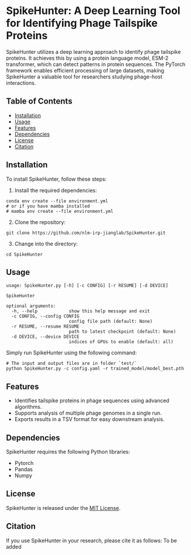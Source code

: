# SpikeHunter: A Deep Learning Tool for Identifying Phage Tailspike Proteins
SpikeHunter utilizes a deep learning approach to identify phage tailspike proteins. It achieves this by using a protein language model, ESM-2 transformer, which can detect patterns in protein sequences. The PyTorch framework enables efficient processing of large datasets, making SpikeHunter a valuable tool for researchers studying phage-host interactions.

## Table of Contents

- [Installation](#installation)
- [Usage](#usage)
- [Features](#features)
- [Dependencies](#dependencies)
- [License](#license)
- [Citation](#citation)

## Installation
To install SpikeHunter, follow these steps:

1. Install the required dependencies:
```
conda env create --file environment.yml
# or if you have mamba installed
# mamba env create --file environment.yml
```

2. Clone the repository:
```
git clone https://github.com/nlm-irp-jianglab/SpikeHunter.git
```

3. Change into the directory:
```
cd SpikeHunter
```

## Usage
```
usage: SpikeHunter.py [-h] [-c CONFIG] [-r RESUME] [-d DEVICE]

SpikeHunter

optional arguments:
  -h, --help            show this help message and exit
  -c CONFIG, --config CONFIG
                        config file path (default: None)
  -r RESUME, --resume RESUME
                        path to latest checkpoint (default: None)
  -d DEVICE, --device DEVICE
                        indices of GPUs to enable (default: all)
```

Simply run SpikeHunter using the following command:
```
# The input and output files are in folder `test/`
python SpikeHunter.py -c config.yaml -r trained_model/model_best.pth
```

## Features

- Identifies tailspike proteins in phage sequences using advanced algorithms.
- Supports analysis of multiple phage genomes in a single run.
- Exports results in a TSV format for easy downstream analysis.

## Dependencies

SpikeHunter requires the following Python libraries:

- Pytorch
- Pandas
- Numpy

## License

SpikeHunter is released under the [MIT License](./LICENSE).

## Citation

If you use SpikeHunter in your research, please cite it as follows:
To be added
